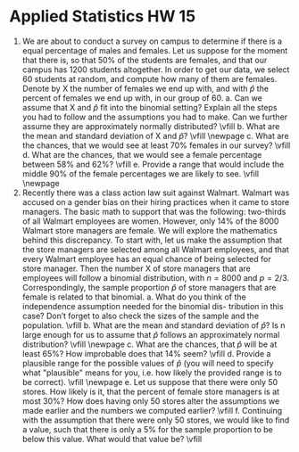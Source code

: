 # Applied Statistics HW 15

1. We are about to conduct a survey on campus to determine if there is a equal percentage of males and females. Let us suppose for the moment that there is, so that 50% of the students are females, and that our campus has 1200 students altogether. In order to get our data, we select 60 students at random, and compute how many of them are females. Denote by X the number of females we end up with, and with $\hat{p}$ the percent of females we end up with, in our group of 60.
    a. Can we assume that X and $\hat{p}$ fit into the binomial setting? Explain all the steps you had to follow and the assumptions you had to make. Can we further assume they are approximately normally distributed?
    \vfill
    b. What are the mean and standard deviation of X and $\hat{p}$?
    \vfill
    \newpage
    c. What are the chances, that we would see at least 70% females in our survey?
    \vfill
    d. What are the chances, that we would see a female percentage between 58% and 62%?
    \vfill
    e. Provide a range that would include the middle 90% of the female percentages we are likely to see.
    \vfill
    \newpage
2. Recently there was a class action law suit against Walmart. Walmart was accused on a gender bias on their hiring practices when it came to store managers. The basic math to support that was the following: two-thirds of all Walmart employees are women. However, only 14% of the 8000 Walmart store managers are female. We will explore the mathematics behind this discrepancy. To start with, let us make the assumption that the store managers are selected among all Walmart employees, and that every Walmart employee has an equal chance of being selected for store manager. Then the number X of store managers that are employees will follow a binomial distribution, with $n = 8000$ and $p = 2/3$. Correspondingly, the sample proportion $\hat{p}$ of store managers that are female is related to that binomial.
    a. What do you think of the independence assumption needed for the binomial dis- tribution in this case? Don’t forget to also check the sizes of the sample and the population.
    \vfill
    b. What are the mean and standard deviation of $\hat{p}$? Is n large enough for us to assume that $\hat{p}$ follows an approximately normal distribution?
    \vfill
    \newpage
    c. What are the chances, that $\hat{p}$ will be at least 65%? How improbable does that 14% seem?
    \vfill
    d. Provide a plausible range for the possible values of $\hat{p}$ (you will need to specify what "plausible" means for you, i.e. how likely the provided range is to be correct).
    \vfill
    \newpage
    e. Let us suppose that there were only 50 stores. How likely is it, that the percent of female store managers is at most 30%? How does having only 50 stores alter the assumptions we made earlier and the numbers we computed earlier?
    \vfill
    f. Continuing with the assumption that there were only 50 stores, we would like to find a value, such that there is only a 5% for the sample proportion to be below this value. What would that value be?
    \vfill
